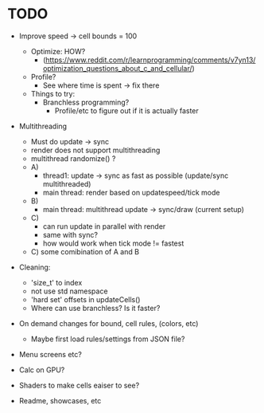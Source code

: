 # TODO

- Improve speed -> cell bounds = 100
    - Optimize: HOW?
        - (https://www.reddit.com/r/learnprogramming/comments/v7yn13/optimization_questions_about_c_and_cellular/)
    - Profile?
        - See where time is spent -> fix there
    - Things to try:
        - Branchless programming?
            - Profile/etc to figure out if it is actually faster

- Multithreading
    - Must do update -> sync
    - render does not support multithreading
    - multithread randomize() ?
    - A)
        - thread1: update -> sync as fast as possible (update/sync multithreaded)
        - main thread: render based on updatespeed/tick mode
    - B)
        - main thread: multithread update -> sync/draw (current setup)
    - C)
        - can run update in parallel with render
        - same with sync?
        - how would work when tick mode != fastest
    - C) some comibination of A and B


- Cleaning:
    - 'size_t' to index
    - not use std namespace
    - 'hard set' offsets in updateCells()
    - Where can use branchless? Is it faster?

- On demand changes for bound, cell rules, (colors, etc)
    - Maybe first load rules/settings from JSON file?
- Menu screens etc?
- Calc on GPU?
- Shaders to make cells eaiser to see?

- Readme, showcases, etc